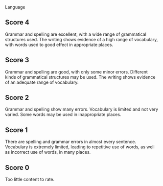 Language

## **Score 4**
Grammar and spelling are excellent, with a wide range of grammatical structures used. The writing shows evidence of a high range of vocabulary, with words used to good effect in appropriate places.

## **Score 3**
Grammar and spelling are good, with only some minor errors. Different kinds of grammatical structures may be used. The writing shows evidence of an adequate range of vocabulary. 

## **Score 2**
Grammar and spelling show many errors. Vocabulary is limited and not very varied. Some words may be used in inappropriate places.

## **Score 1**
There are spelling and grammar errors in almost every sentence. Vocabulary is extremely limited, leading to repetitive use of words, as well as incorrect use of words, in many places.

## **Score 0**
Too little content to rate.
